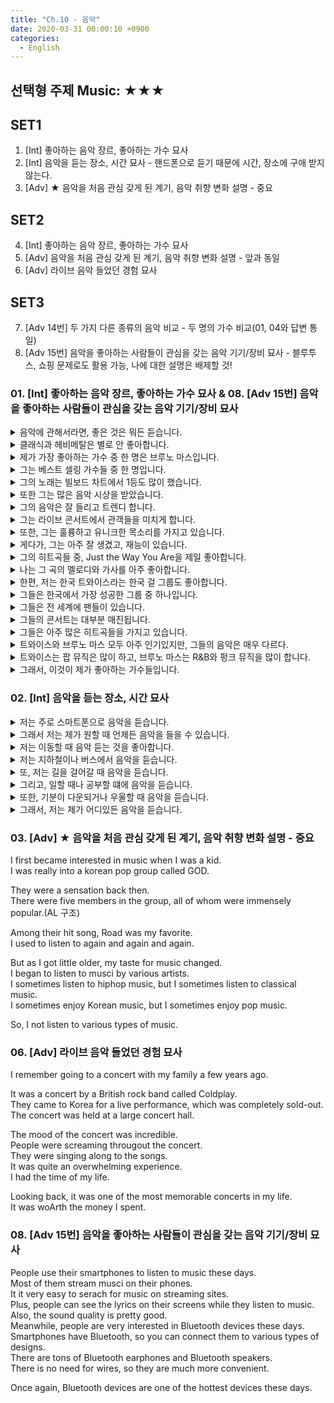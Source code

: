 ```yaml
---  
title: "Ch.10 - 음악"  
date: 2020-03-31 00:00:10 +0900  
categories:  
  - English  
---  
```

  
## 선택형 주제 Music: ★★★  
  
## SET1  
  
01. [Int] 좋아하는 음악 장르, 좋아하는 가수 묘사  
02. [Int] 음악을 듣는 장소, 시간 묘사 - 핸드폰으로 듣기 때문에 시간, 장소에 구애 받지 않는다.  
03. [Adv] ★ 음악을 처음 관심 갖게 된 계기, 음악 취향 변화 설명 - 중요  
  
## SET2  
  
04. [Int] 좋아하는 음악 장르, 좋아하는 가수 묘사  
05. [Adv] 음악을 처음 관심 갖게 된 계기, 음악 취향 변화 설명 - 앞과 동일  
06. [Adv] 라이브 음악 들었던 경험 묘사  
  
## SET3  
  
07. [Adv 14번] 두 가지 다른 종류의 음악 비교 - 두 명의 가수 비교(01, 04와 답변 통일)  
08. [Adv 15번] 음악을 좋아하는 사람들이 관심을 갖는 음악 기기/장비 묘사 - 블루투스, 쇼핑 문제로도 활용 가능, 나에 대한 설명은 배제할 것!  
  
### 01. [Int] 좋아하는 음악 장르, 좋아하는 가수 묘사 & 08. [Adv 15번] 음악을 좋아하는 사람들이 관심을 갖는 음악 기기/장비 묘사  
  
<details><summary>음악에 관해서라면, 좋은 것은 뭐든 듣습니다.</summary>->When it comes to music, I just listen to whatever is good.</details>  
<details><summary>클래식과 헤비메탈은 별로 안 좋아합니다.</summary>->The only types of music I do not like are classical and heavy-metal.</details>  
<details><summary>제가 가장 좋아하는 가수 중 한 명은 브루노 마스입니다.</summary>->**One of my favorite singer** is Bruno Mars.</details>  
<details><summary>그는 베스트 셀링 가수들 중 한 명입니다.</summary>->He is one of the best-selling artists of all time.(문장째 외우기)</details>  
<details><summary>그의 노래는 빌보드 차트에서 1등도 많이 했습니다.</summary>->His song hit No.1 on the Billboard chart many times.</details>  
<details><summary>또한 그는 많은 음악 시상을 받았습니다.</summary>->He also won many music awards.</details>  
<details><summary>그의 음악은 잘 들리고 트렌디 합니다.</summary>->His music is very catchy and trendy.</details>  
<details><summary>그는 라이브 콘서트에서 관객들을 미치게 합니다.</summary>->He makes the crowd go crazy at live concerts.</details>  
<details><summary>또한, 그는 훌륭하고 유니크한 목소리를 가지고 있습니다.</summary>->Also, he has a nice and unique voice.</details>  
<details><summary>게다가, 그는 아주 잘 생겼고, 재능이 있습니다.</summary>->Plus, he is very good-looking and talented.</details>  
<details><summary>그의 히트곡들 중, Just the Way You Are을 제일 좋아합니다.</summary>->Among his hit songs, Just the Way You Are is my favorite.</details>  
<details><summary>나는 그 곡의 멜로디와 가사를 아주 좋아합니다.</summary>->I really like the melody and the lyrics of that song.</details>  
  
<details><summary>한편, 저는 한국 트와이스라는 한국 걸 그룹도 좋아합니다.</summary>->Meanwhile, I also like a Korean girl group called TWICE. (아이돌이란 표현은 콩글리쉬이므로 쓰지 말 것)</details>  
<details><summary>그들은 한국에서 가장 성공한 그룹 중 하나입니다.</summary>->They are one of the most successful groups in Korea.</details>  
<details><summary>그들은 전 세계에 팬들이 있습니다.</summary>->They have fans all over the world.</details>  
<details><summary>그들의 콘서트는 대부분 매진됩니다.</summary>->Most of their concerts get sold-out.(문장째 외우기)</details>  
<details><summary>그들은 아주 많은 히트곡들을 가지고 있습니다.</summary>->They have tons of hit songs.</details>  
  
<details><summary>트와이스와 브루노 마스 모두 아주 인기있지만, 그들의 음악은 매우 다르다.</summary>->Both TWICE and Bruno Mars are very popular, but their music is quite different.</details>  
<details><summary>트와이스는 팝 뮤직은 많이 하고, 브루노 마스는 R&B와 펑크 뮤직을 많이 합니다. </summary>->TWICE does a lot of pop music, but Bruno Mars does a lot of R&B and funk music.</details>  
  
<details><summary>그래서, 이것이 제가 좋아하는 가수들입니다.</summary>->So, these are the singers I like the most.(항상 마무리는 할 것)</details>  
  
### 02. [Int] 음악을 듣는 장소, 시간 묘사  
  
<details><summary>저는 주로 스마트폰으로 음악을 듣습니다.</summary>->I mostly listen to music on my smartphone.</details>  
<details><summary>그래서 저는 제가 원할 때 언제든 음악을 들을 수 있습니다.</summary>->So, I can listen to music whenever I want to.</details>  
<details><summary>저는 이동할 때 음악 듣는 것을 좋아합니다.</summary>->I like to listen to music when I'm on the move.</details>  
<details><summary>저는 지하철이나 버스에서 음악을 듣습니다.</summary>->I usually do that on the subway or the bus.</details>  
<details><summary>또, 저는 길을 걸어갈 때 음악을 듣습니다.</summary>->Also, I listen to music when I'm walking down the street.</details>  
<details><summary>그리고, 일할 때나 공부할 떄에 음악을 듣습니다.</summary>->Next, I listen to music when I'm working or studying.</details>  
<details><summary>또한, 기분이 다운되거나 우울할 때 음악을 듣습니다.</summary>->Plus, I listen to music when I feel down or gloomy.</details>  
<details><summary>그래서, 저는 제가 어디있든 음악을 듣습니다.</summary>->So, I listen to music on my phone wherever I am. (전화기 - 스마트폰에서 활용 가능한 문단임)</details>  
  
### 03. [Adv] ★ 음악을 처음 관심 갖게 된 계기, 음악 취향 변화 설명 - 중요  
  
I first became interested in music when I was a kid.  
I was really into a korean pop group called GOD.  
  
They were a sensation back then.  
There were five members in the group, all of whom were immensely popular.(AL 구조)  
  
Among their hit song, Road was my favorite.  
I used to listen to again and again and again.  
  
But as I got little older, my taste for music changed.  
I began to listen to musci by various artists.  
I sometimes listen to hiphop music, but I sometimes listen to classical music.  
I sometimes enjoy Korean music, but I sometimes enjoy pop music.  
  
So, I not listen to various types of music.  
  
### 06. [Adv] 라이브 음악 들었던 경험 묘사  
  
I remember going to a concert with my family a few years ago.  
  
It was a concert by a British rock band called Coldplay.  
They came to Korea for a live performance, which was completely sold-out.  
The concert was held at a large concert hall.  
  
The mood of the concert was incredible.  
People were screaming througout the concert.  
They were singing along to the songs.  
It was quite an overwhelming experience.  
I had the time of my life.  
  
Looking back, it was one of the most memorable concerts in my life.  
It was woArth the money I spent.  
  
### 08. [Adv 15번] 음악을 좋아하는 사람들이 관심을 갖는 음악 기기/장비 묘사  
  
People use their smartphones to listen to music these days.  
Most of them stream musci on their phones.  
It it very easy to serach for music on streaming sites.  
Plus, people can see the lyrics on their screens while they listen to music.  
Also, the sound quality is pretty good.  
Meanwhile, people are very interested in Bluetooth devices these days.  
Smartphones have Bluetooth, so you can connect them to various types of designs.  
There are tons of Bluetooth earphones and Bluetooth speakers.  
There is no need for wires, so they are much more convenient.  
  
Once again, Bluetooth devices are one of the hottest devices these days.  